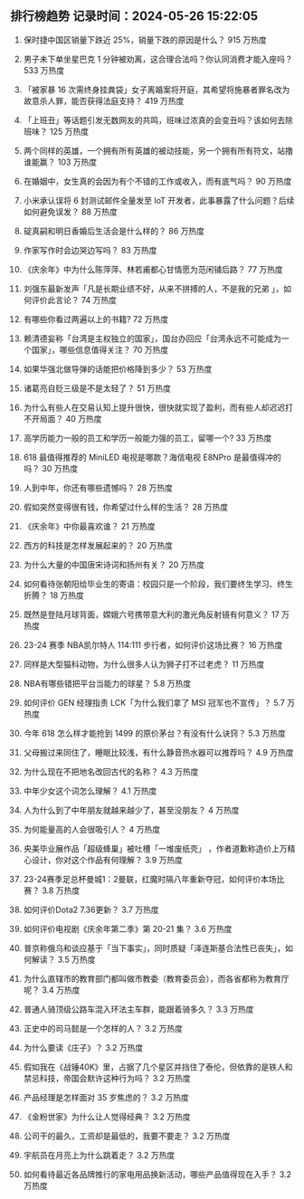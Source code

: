 
## 排行榜趋势 记录时间：2024-05-26 15:22:05
  
  1. 保时捷中国区销量下跌近 25%，销量下跌的原因是什么？ 915 万热度
    
  2. 男子未下单坐星巴克 1 分钟被劝离，这合理合法吗？你认同消费才能入座吗？ 533 万热度
    
  3. 「被家暴 16 次需终身挂粪袋」女子离婚案将开庭，其希望将施暴者罪名改为故意杀人罪，能否获得法庭支持？ 419 万热度
    
  4. 「上班丑」等话题引发无数网友的共鸣，班味过浓真的会变丑吗？该如何去除班味？ 125 万热度
    
  5. 两个同样的英雄，一个拥有所有英雄的被动技能，另一个拥有所有符文，站撸谁能赢？ 103 万热度
    
  6. 在婚姻中，女生真的会因为有个不错的工作或收入，而有底气吗？ 90 万热度
    
  7. 小米承认误将 6 封测试邮件全量发至 IoT 开发者，此事暴露了什么问题？后续如何避免误发？ 88 万热度
    
  8. 碇真嗣和明日香婚后生活会是什么样的？ 86 万热度
    
  9. 作家写作时会边哭边写吗？ 83 万热度
    
  10. 《庆余年》中为什么陈萍萍、林若甫都心甘情愿为范闲铺后路？ 77 万热度
    
  11. 刘强东最新发声「凡是长期业绩不好，从来不拼搏的人，不是我的兄弟 」，如何评价此言论？ 74 万热度
    
  12. 有哪些你看过两遍以上的书籍? 72 万热度
    
  13. 赖清德妄称「台湾是主权独立的国家」，国台办回应「台湾永远不可能成为一个国家」，哪些信息值得关注？ 70 万热度
    
  14. 如果华强北做导弹的话能把价格降到多少？ 53 万热度
    
  15. 诸葛亮自贬三级是不是太轻了？ 51 万热度
    
  16. 为什么有些人在交易认知上提升很快，很快就实现了盈利，而有些人却迟迟打不开局面？ 40 万热度
    
  17. 高学历能力一般的员工和学历一般能力强的员工，留哪一个? 33 万热度
    
  18. 618 最值得推荐的 MiniLED 电视是哪款？海信电视 E8NPro 是最值得冲的吗？ 30 万热度
    
  19. 人到中年，你还有哪些遗憾吗？ 28 万热度
    
  20. 假如突然变得很有钱，你希望过什么样的生活？ 28 万热度
    
  21. 《庆余年》中你最喜欢谁？ 21 万热度
    
  22. 西方的科技是怎样发展起来的？ 20 万热度
    
  23. 为什么大量的中国唐宋诗词和扬州有关？ 20 万热度
    
  24. 如何看待张朝阳给毕业生的寄语：校园只是一个阶段，我们要终生学习、终生折腾？ 18 万热度
    
  25. 既然是登陆月球背面，嫦娥六号携带意大利的激光角反射镜有何意义？ 17 万热度
    
  26. 23-24 赛季 NBA凯尔特人 114:111 步行者，如何评价这场比赛？ 16 万热度
    
  27. 同样是大型猫科动物，为什么很多人认为狮子打不过老虎？ 11 万热度
    
  28. NBA有哪些错把平台当能力的球星？ 5.8 万热度
    
  29. 如何评价 GEN 经理指责 LCK「为什么我们拿了 MSI 冠军也不宣传」？ 5.7 万热度
    
  30. 今年 618 怎么样才能抢到 1499 的原价茅台？有没有什么诀窍？ 5.3 万热度
    
  31. 父母搬过来同住了，睡眠比较浅，有什么静音热水器可以推荐吗？ 4.9 万热度
    
  32. 为什么现在不把地名改回古代的名称？ 4.3 万热度
    
  33. 中年少女这个词怎么理解？ 4.1 万热度
    
  34. 人为什么到了中年朋友就越来越少了，甚至没朋友？ 4 万热度
    
  35. 为何能量高的人会很吸引人？ 4 万热度
    
  36. 央美毕业展作品「超级蜂巢」被吐槽「一堆废纸壳」 ，作者道歉称造价上万精心设计，你对这个作品有何理解？ 3.9 万热度
    
  37. 23-24赛季足总杯曼城1：2曼联，红魔时隔八年重新夺冠，如何评价本场比赛？ 3.8 万热度
    
  38. 如何评价Dota2 7.36更新？ 3.7 万热度
    
  39. 如何评价电视剧《庆余年第二季》第 20-21 集？ 3.6 万热度
    
  40. 普京称俄乌和谈应基于「当下事实」，同时质疑「泽连斯基合法性已丧失」，如何解读？ 3.5 万热度
    
  41. 为什么直辖市的教育部门都叫做市教委（教育委员会），而各省都称为教育厅呢？ 3.4 万热度
    
  42. 普通人骑顶级公路车混入环法主车群，能跟着骑多久？ 3.3 万热度
    
  43. 正史中的司马懿是一个怎样的人？ 3.2 万热度
    
  44. 为什么要读《庄子》？ 3.2 万热度
    
  45. 假如我在《战锤40K》里，占据了几个星区并挡住了泰伦，但依靠的是铁人和禁忌科技，帝国会默许这种行为吗？ 3.2 万热度
    
  46. 产品经理是怎样面对 35 岁焦虑的？ 3.2 万热度
    
  47. 《金粉世家》为什么让人觉得经典？ 3.2 万热度
    
  48. 公司干的最久，工资却是最低的，我要不要走？ 3.2 万热度
    
  49. 宇航员在月亮上为什么跳着走？ 3.2 万热度
    
  50. 如何看待最近各品牌推行的家电用品换新活动，哪些产品值得现在入手？ 3.2 万热度
    